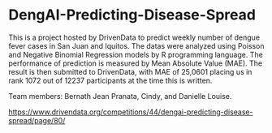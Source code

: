 # DengAI-Predicting-Disease-Spread
This is a project hosted by DrivenData to predict weekly number of dengue fever cases in San Juan and Iquitos. 
The datas were analyzed using Poisson and Negative Binomial Regression models by R programming language.
The performance of prediction is measured by Mean Absolute Value (MAE). 
The result is then submitted to DrivenData, with MAE of 25,0601 placing us in rank 1072 out of 12237 participants at the time this is written.

Team members: Bernath Jean Pranata, Cindy, and Danielle Louise.

https://www.drivendata.org/competitions/44/dengai-predicting-disease-spread/page/80/
